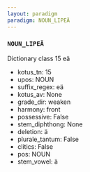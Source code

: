 ```yaml
---
layout: paradigm
paradigm: NOUN_LIPEÄ
---
```

### ` NOUN_LIPEÄ `

Dictionary class 15 eä
* kotus_tn: 15
* upos: NOUN
* suffix_regex: eä
* kotus_av: None
* grade_dir: weaken
* harmony: front
* possessive: False
* stem_diphthong: None
* deletion: ä
* plurale_tantum: False
* clitics: False
* pos: NOUN
* stem_vowel: ä

